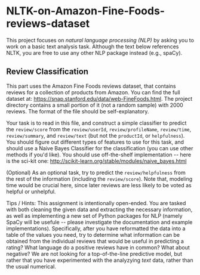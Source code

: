 # NLTK-on-Amazon-Fine-Foods-reviews-dataset

This project focuses on *natural language processing (NLP)* by asking you to work on a basic text analysis task. Although the text below references NLTK, you are free to use any other NLP package instead (e.g., spaCy).

## Review Classification

This part uses the Amazon Fine Foods reviews dataset, that contains reviews for a collection of products from Amazon. You can find the full dataset at: https://snap.stanford.edu/data/web-FineFoods.html. The project directory contains a small portion of it (not a random sample) with 2000 reviews. The format of the file should be self-explanatory. 

Your task is to read in this file, and construct a simple classifier to predict the `review/score` from the `review/userId`, `review/profileName`, `review/time`, `review/summary`, and `review/text` (but not the `productId`, or `helpfulness`). You should figure out different types of features to use for this task, and should use a Naive Bayes Classifier for the classification (you can use other methods if you'd like). You should use off-the-shelf implementation -- here is the sci-kit one: http://scikit-learn.org/stable/modules/naive_bayes.html

(Optional) As an optional task, try to predict the `review/helpfulness` from the rest of the information (including the `review/score`). Note that, modeling time would be crucial here, since later reviews are less likely to be voted as helpful or unhelpful.

Tips / Hints: This assignment is intentionally open-ended. You are tasked with both cleaning the given data and extracting the necessary information, as well as implementing a new set of Python packages for NLP (namely SpaCy will be usefule -- please investigate the documentation and example implementations). Specifically, after you have reformatted the data into a table of the values you need, try to determine what information can be obtained from the individual reviews that would be useful in predicting a rating? What language do a positive reviews have in common? What about negative? We are not looking for a top-of-the-line predictive model, but rather that you have experimented with the analyzying *text* data, rather than the usual numerical.
